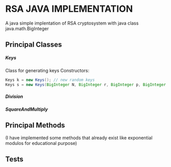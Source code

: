 # RSA JAVA IMPLEMENTATION
A java simple implentation of RSA cryptosystem with java class java.math.BigInteger

## Principal Classes
##### Keys  
Class for generating keys 
Constructors:
``` java
Keys k = new Keys(); // new random keys
Keys s = new Keys(BigInteger N, BigInteger r, BigInteger p, BigInteger q, BigInteger s); // preset keys
```
##### Division 

##### SquareAndMultiply 

## Principal Methods 
(I have implemented some methods that already exist like exponential modulos for educational purpose)

## Tests